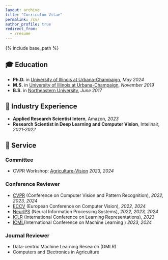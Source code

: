 ```yaml
---
layout: archive
title: "Curriculum Vitae"
permalink: /cv/
author_profile: true
redirect_from:
  - /resume
---
```


{% include base_path %}

<!-- Here is my [CV](http://jingwu6.github.io/files/CV__Jing_W.pdf) -->

## 🎓 **Education**
 
- **Ph.D.** in [University of Illinois at Urbana-Champaign](https://illinois.edu/), *May 2024*
- **M.S.** in [University of Illinois at Urbana-Champaign](https://illinois.edu/), *November 2019*
- **B.S.** in [Northeastern University](https://www.northeastern.edu/), *June 2017*

## 💼 **Industry Experience**

- **Applied Research Scientist Intern**, Amazon, *2023*
- **Research Scientist in Deep Learning and Computer Vision**, Intelinair, *2021-2022*

## 🤝 **Service**

### **Committee**
- CVPR Workshop: [Agriculture-Vision](https://www.agriculture-vision.com/) *2023, 2024*

### **Conference Reviewer**
- [CVPR](https://www.thecvf.com/) (Conference on Computer Vision and Pattern Recognition), *2022, 2023, 2024*
- [ECCV](https://eccv2022.eu/) (European Conference on Computer Vision), *2022, 2024*
- [NeurIPS](https://neurips.cc/) (Neural Information Processing Systems), *2022, 2023, 2024*
- [ICLR](https://iclr.cc/) (International Conference on Learning Representations), *2023*
- [ICML](https://icml.cc/)(International Conference on Machine Learning ) *2023, 2024*
### **Journal Reviewer**
- Data-centric Machine Learning Research (DMLR)
- Computers and Electronics in Agriculture
